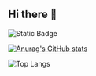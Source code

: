 ## Hi there 👋

![Static Badge](https://img.shields.io/badge/%3C%EA%B3%B5%EC%82%AC%EC%A4%91%3E%20Readme%20%EA%BE%B8%EB%AF%B8%EA%B8%B0%20%EC%A4%91-orange)


[![Anurag's GitHub stats](https://github-readme-stats.vercel.app/api?username=0802222)](https://github.com/0802222/github-readme-stats)

![Top Langs](https://github-readme-stats.vercel.app/api/top-langs/?username=0802222&layout=compact)
<!--
**0802222/0802222** is a ✨ _special_ ✨ repository because its `README.md` (this file) appears on your GitHub profile.

Here are some ideas to get you started:

- 🔭 I’m currently working on ...
- 🌱 I’m currently learning ...
- 👯 I’m looking to collaborate on ...
- 🤔 I’m looking for help with ...
- 💬 Ask me about ...
- 📫 How to reach me: ...
- 😄 Pronouns: ...
- ⚡ Fun fact: ...
-->
